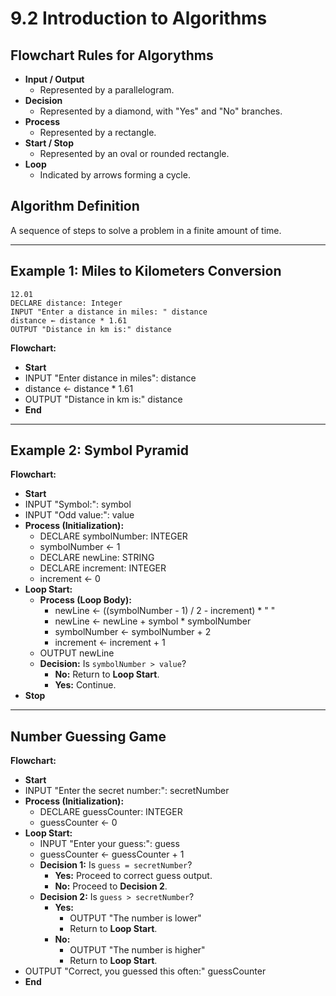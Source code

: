 # 9.2 Introduction to Algorithms

## Flowchart Rules for Algorythms
- **Input / Output**
    - Represented by a parallelogram.
- **Decision**
    - Represented by a diamond, with "Yes" and "No" branches.
- **Process**
    - Represented by a rectangle.
- **Start / Stop**
    - Represented by an oval or rounded rectangle.
- **Loop**
    - Indicated by arrows forming a cycle.

## Algorithm Definition
A sequence of steps to solve a problem in a finite amount of time.

---

## Example 1: Miles to Kilometers Conversion
```
12.01
DECLARE distance: Integer
INPUT "Enter a distance in miles: " distance
distance ← distance * 1.61
OUTPUT "Distance in km is:" distance
```
**Flowchart:**
- **Start**
- INPUT "Enter distance in miles": distance
- distance ← distance * 1.61
- OUTPUT "Distance in km is:" distance
- **End**

---

## Example 2: Symbol Pyramid
**Flowchart:**
- **Start**
- INPUT "Symbol:": symbol
- INPUT "Odd value:": value
- **Process (Initialization):**
    - DECLARE symbolNumber: INTEGER
    - symbolNumber ← 1
    - DECLARE newLine: STRING
    - DECLARE increment: INTEGER
    - increment ← 0
- **Loop Start:**
    - **Process (Loop Body):**
        - newLine ← ((symbolNumber - 1) / 2 - increment) * " "
        - newLine ← newLine + symbol * symbolNumber
        - symbolNumber ← symbolNumber + 2
        - increment ← increment + 1
    - OUTPUT newLine
    - **Decision:** Is `symbolNumber > value`?
        - **No:** Return to **Loop Start**.
        - **Yes:** Continue.
- **Stop**

---

## Number Guessing Game
**Flowchart:**
- **Start**
- INPUT "Enter the secret number:": secretNumber
- **Process (Initialization):**
    - DECLARE guessCounter: INTEGER
    - guessCounter ← 0
- **Loop Start:**
    - INPUT "Enter your guess:": guess
    - guessCounter ← guessCounter + 1
    - **Decision 1:** Is `guess = secretNumber`?
        - **Yes:** Proceed to correct guess output.
        - **No:** Proceed to **Decision 2**.
    - **Decision 2:** Is `guess > secretNumber`?
        - **Yes:** 
            - OUTPUT "The number is lower"
            - Return to **Loop Start**.
        - **No:**
            - OUTPUT "The number is higher"
            - Return to **Loop Start**.
- OUTPUT "Correct, you guessed this often:" guessCounter
- **End**
